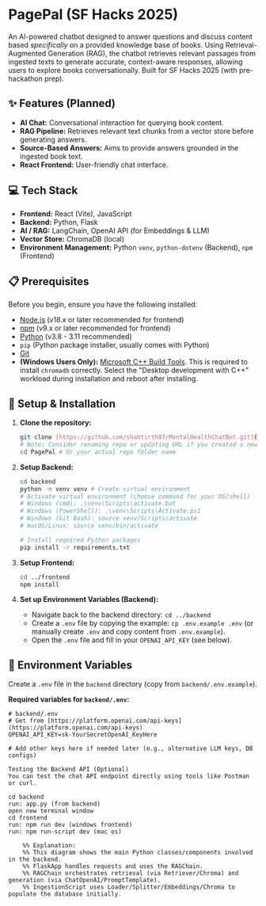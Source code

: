 # PagePal (SF Hacks 2025)

An AI-powered chatbot designed to answer questions and discuss content based *specifically* on a provided knowledge base of books. Using Retrieval-Augmented Generation (RAG), the chatbot retrieves relevant passages from ingested texts to generate accurate, context-aware responses, allowing users to explore books conversationally. Built for SF Hacks 2025 (with pre-hackathon prep).

## ✨ Features (Planned)

* **AI Chat:** Conversational interaction for querying book content.
* **RAG Pipeline:** Retrieves relevant text chunks from a vector store before generating answers.
* **Source-Based Answers:** Aims to provide answers grounded in the ingested book text.
* **React Frontend:** User-friendly chat interface.

## 💻 Tech Stack

* **Frontend:** React (Vite), JavaScript
* **Backend:** Python, Flask
* **AI / RAG:** LangChain, OpenAI API (for Embeddings & LLM)
* **Vector Store:** ChromaDB (local)
* **Environment Management:** Python `venv`, `python-dotenv` (Backend), `npm` (Frontend)

## 📋 Prerequisites

Before you begin, ensure you have the following installed:

* [Node.js](https://nodejs.org/) (v18.x or later recommended for frontend)
* [npm](https://www.npmjs.com/) (v9.x or later recommended for frontend)
* [Python](https://www.python.org/) (v3.8 - 3.11 recommended)
* `pip` (Python package installer, usually comes with Python)
* [Git](https://git-scm.com/)
* **(Windows Users Only):** [Microsoft C++ Build Tools](https://visualstudio.microsoft.com/visual-cpp-build-tools/). This is required to install `chromadb` correctly. Select the "Desktop development with C++" workload during installation and reboot after installing.

## 🚀 Setup & Installation

1.  **Clone the repository:**
    ```bash
    git clone [https://github.com/shahtirth07/MentalHealthChatBot.git](https://www.google.com/search?q=https://github.com/shahtirth07/MentalHealthChatBot.git) 
    # Note: Consider renaming repo or updating URL if you created a new PagePal repo
    cd PagePal # Or your actual repo folder name
    ```

2.  **Setup Backend:**
    ```bash
    cd backend
    python -m venv venv # Create virtual environment
    # Activate virtual environment (choose command for your OS/shell)
    # Windows (cmd): .\venv\Scripts\activate.bat
    # Windows (PowerShell): .\venv\Scripts\Activate.ps1
    # Windows (Git Bash): source venv/Scripts/activate
    # macOS/Linux: source venv/bin/activate

    # Install required Python packages
    pip install -r requirements.txt
    ```

3.  **Setup Frontend:**
    ```bash
    cd ../frontend
    npm install
    ```

4.  **Set up Environment Variables (Backend):**
    * Navigate back to the backend directory: `cd ../backend`
    * Create a `.env` file by copying the example: `cp .env.example .env` (or manually create `.env` and copy content from `.env.example`).
    * Open the `.env` file and fill in your `OPENAI_API_KEY` (see below).

## 🔑 Environment Variables

Create a `.env` file in the `backend` directory (copy from `backend/.env.example`).

**Required variables for `backend/.env`:**

```dotenv
# backend/.env
# Get from [https://platform.openai.com/api-keys](https://platform.openai.com/api-keys)
OPENAI_API_KEY=sk-YourSecretOpenAI_KeyHere

# Add other keys here if needed later (e.g., alternative LLM keys, DB configs)

Testing the Backend API (Optional)
You can test the chat API endpoint directly using tools like Postman or curl.

cd backend
run: app.py (from backend)
open new terminal window
cd frontend
run: npm run dev (windows frontend)
run: npm run-script dev (mac os)

    %% Explanation:
    %% This diagram shows the main Python classes/components involved in the backend.
    %% FlaskApp handles requests and uses the RAGChain.
    %% RAGChain orchestrates retrieval (via Retriever/Chroma) and generation (via ChatOpenAI/PromptTemplate).
    %% IngestionScript uses Loader/Splitter/Embeddings/Chroma to populate the database initially.
